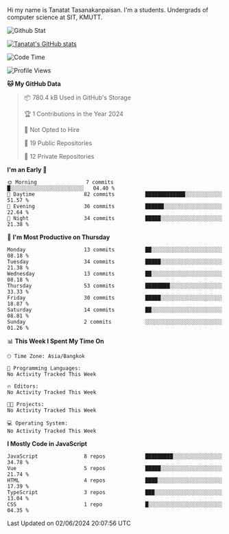 Hi my name is Tanatat Tasanakanpaisan. I'm a students. Undergrads of computer science at SIT, KMUTT.

![Github Stat](https://github-profile-summary-cards.vercel.app/api/cards/profile-details?username=LilUzii-69&theme=dracula)

[![Tanatat's GitHub stats](https://github-readme-stats.vercel.app/api?username=LilUzii-69&show_icons=true&theme=radical)](https://github.com/anuraghazra/github-readme-stats)

<!--START_SECTION:waka-->
![Code Time](http://img.shields.io/badge/Code%20Time-43%20hrs%2052%20mins-blue)

![Profile Views](http://img.shields.io/badge/Profile%20Views-0-blue)

**🐱 My GitHub Data** 

> 📦 780.4 kB Used in GitHub's Storage 
 > 
> 🏆 1 Contributions in the Year 2024
 > 
> 🚫 Not Opted to Hire
 > 
> 📜 19 Public Repositories 
 > 
> 🔑 12 Private Repositories 
 > 
**I'm an Early 🐤** 

```text
🌞 Morning                7 commits           █░░░░░░░░░░░░░░░░░░░░░░░░   04.40 % 
🌆 Daytime                82 commits          █████████████░░░░░░░░░░░░   51.57 % 
🌃 Evening                36 commits          ██████░░░░░░░░░░░░░░░░░░░   22.64 % 
🌙 Night                  34 commits          █████░░░░░░░░░░░░░░░░░░░░   21.38 % 
```
📅 **I'm Most Productive on Thursday** 

```text
Monday                   13 commits          ██░░░░░░░░░░░░░░░░░░░░░░░   08.18 % 
Tuesday                  34 commits          █████░░░░░░░░░░░░░░░░░░░░   21.38 % 
Wednesday                13 commits          ██░░░░░░░░░░░░░░░░░░░░░░░   08.18 % 
Thursday                 53 commits          ████████░░░░░░░░░░░░░░░░░   33.33 % 
Friday                   30 commits          █████░░░░░░░░░░░░░░░░░░░░   18.87 % 
Saturday                 14 commits          ██░░░░░░░░░░░░░░░░░░░░░░░   08.81 % 
Sunday                   2 commits           ░░░░░░░░░░░░░░░░░░░░░░░░░   01.26 % 
```


📊 **This Week I Spent My Time On** 

```text
🕑︎ Time Zone: Asia/Bangkok

💬 Programming Languages: 
No Activity Tracked This Week

🔥 Editors: 
No Activity Tracked This Week

🐱‍💻 Projects: 
No Activity Tracked This Week

💻 Operating System: 
No Activity Tracked This Week
```

**I Mostly Code in JavaScript** 

```text
JavaScript               8 repos             █████████░░░░░░░░░░░░░░░░   34.78 % 
Vue                      5 repos             █████░░░░░░░░░░░░░░░░░░░░   21.74 % 
HTML                     4 repos             ████░░░░░░░░░░░░░░░░░░░░░   17.39 % 
TypeScript               3 repos             ███░░░░░░░░░░░░░░░░░░░░░░   13.04 % 
CSS                      1 repo              █░░░░░░░░░░░░░░░░░░░░░░░░   04.35 % 
```




 Last Updated on 02/06/2024 20:07:56 UTC
<!--END_SECTION:waka-->